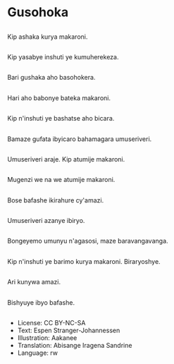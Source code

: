 # Gusohoka

##
Kip ashaka kurya makaroni.

##
Kip yasabye inshuti ye kumuherekeza.

##
Bari gushaka aho basohokera.

##
Hari aho babonye bateka makaroni.

##
Kip n'inshuti ye bashatse aho bicara.

##
Bamaze gufata ibyicaro bahamagara umuseriveri.

##
Umuseriveri araje. Kip atumije makaroni.

##
Mugenzi we na we atumije makaroni.

##
Bose bafashe ikirahure cy'amazi.

##
Umuseriveri azanye ibiryo.

##
Bongeyemo umunyu n'agasosi, maze baravangavanga.

##
Kip n'inshuti ye barimo kurya makaroni. Biraryoshye.

##
Ari kunywa amazi.

##
Bishyuye ibyo bafashe.

##
* License: CC BY-NC-SA
* Text: Espen Stranger-Johannessen
* Illustration: Aakanee
* Translation: Abisange Iragena Sandrine
* Language: rw
